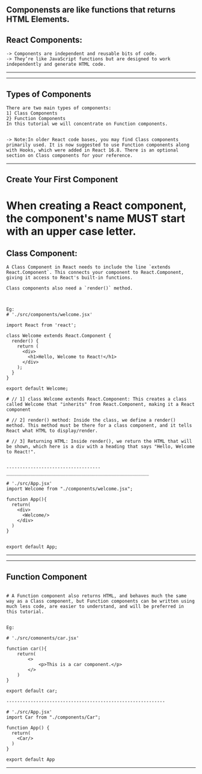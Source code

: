 Componensts are like functions that returns HTML Elements.
---


React Components:
---
```
-> Components are independent and reusable bits of code.
-> They’re like JavaScript functions but are designed to work independently and generate HTML code.
```
---
---

Types of Components
----
```
There are two main types of components:
1] Class Components
2} Function Components
In this tutorial we will concentrate on Function components.


-> Note:In older React code bases, you may find Class components primarily used. It is now suggested to use Function components along with Hooks, which were added in React 16.8. There is an optional section on Class components for your reference.
```

----------------------------------------------------------------------------------------------------------------------------------------------------------------------------------------------------------------------------------------------------------------


Create Your First Component
---

# When creating a React component, the component's name MUST start with an upper case letter.


Class Component:
---

```
A Class Component in React needs to include the line `extends React.Component`. This connects your component to React.Component, giving it access to React's built-in functions.

Class components also need a `render()` method.



Eg:
# './src/components/welcome.jsx'

import React from 'react';

class Welcome extends React.Component {
  render() {
    return (
      <div>
        <h1>Hello, Welcome to React!</h1>
      </div>
    );
  }
}

export default Welcome;

# // 1] class Welcome extends React.Component: This creates a class called Welcome that "inherits" from React.Component, making it a React component

# // 2] render() method: Inside the class, we define a render() method. This method must be there for a class component, and it tells React what HTML to display/render.

# // 3] Returning HTML: Inside render(), we return the HTML that will be shown, which here is a div with a heading that says "Hello, Welcome to React!".


-----------------------------------_____________________________________________________

# './src/App.jsx'
import Welcome from "./components/welcome.jsx";

function App(){
  return(
    <div>
      <Welcome/>
    </div>
  )
}


export default App;
```
----------------------------------------------------------------------------------------------------------------------------------------------------------------------------------------------------------------------------------------------------------------
----------------------------------------------------------------------------------------------------------------------------------------------------------------------------------------------------------------------------------------------------------------

Function Component
---
```

# A Function component also returns HTML, and behaves much the same way as a Class component, but Function components can be written using much less code, are easier to understand, and will be preferred in this tutorial.


Eg:

# './src/comonents/car.jsx'

function car(){
    return(
        <>
            <p>This is a car component.</p>
        </>
    )
}

export default car;

-----------------------------------------------------------

# './src/App.jsx'
import Car from "./components/Car";

function App() {
  return(
    <Car/>
  )
}

export default App
```
--------------------------------------------------------------------------------------------------------------------------------------------------------------------------------------------------------------------------------------------


